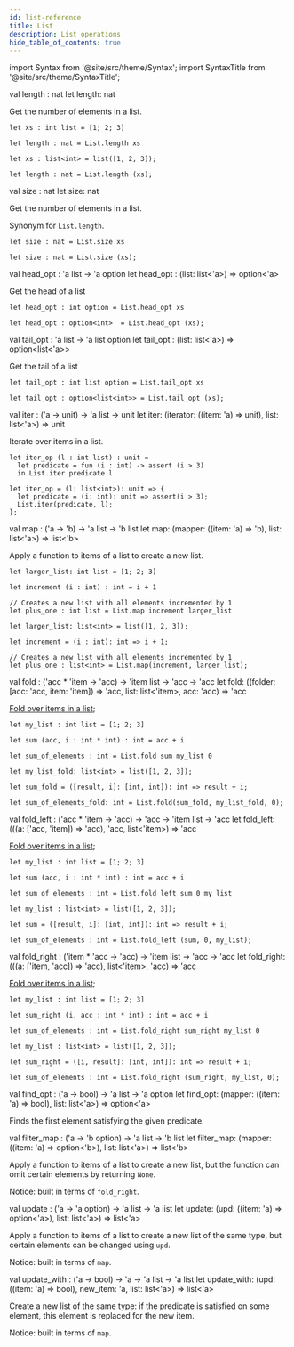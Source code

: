 ```yaml
---
id: list-reference
title: List
description: List operations
hide_table_of_contents: true
---
```


import Syntax from '@site/src/theme/Syntax';
import SyntaxTitle from '@site/src/theme/SyntaxTitle';

<SyntaxTitle syntax="cameligo">
val length : nat
</SyntaxTitle>

<SyntaxTitle syntax="jsligo">
let length: nat
</SyntaxTitle>

Get the number of elements in a list.

<Syntax syntax="cameligo">

```cameligo group=lists
let xs : int list = [1; 2; 3]

let length : nat = List.length xs
```

</Syntax>

<Syntax syntax="jsligo">

```jsligo group=lists
let xs : list<int> = list([1, 2, 3]);

let length : nat = List.length (xs);
```

</Syntax>

<SyntaxTitle syntax="cameligo">
val size : nat
</SyntaxTitle>

<SyntaxTitle syntax="jsligo">
let size: nat
</SyntaxTitle>

Get the number of elements in a list.

Synonym for `List.length`.

<Syntax syntax="cameligo">

```cameligo group=lists
let size : nat = List.size xs
```

</Syntax>

<Syntax syntax="jsligo">

```jsligo group=lists
let size : nat = List.size (xs);
```

</Syntax>

<SyntaxTitle syntax="cameligo">
val head_opt : 'a list -> 'a option
</SyntaxTitle>

<SyntaxTitle syntax="jsligo">
let head_opt : (list: list&lt;'a&gt;) => option&lt;'a&gt;
</SyntaxTitle>

Get the head of a list

<Syntax syntax="cameligo">

```cameligo group=lists
let head_opt : int option = List.head_opt xs
```

</Syntax>

<Syntax syntax="jsligo">

```jsligo group=lists
let head_opt : option<int>  = List.head_opt (xs);
```

</Syntax>

<SyntaxTitle syntax="cameligo">
val tail_opt : 'a list -> 'a list option
</SyntaxTitle>

<SyntaxTitle syntax="jsligo">
let tail_opt : (list: list&lt;'a&gt;) => option&lt;list&lt;'a&gt;&gt;
</SyntaxTitle>

Get the tail of a list

<Syntax syntax="cameligo">

```cameligo group=lists
let tail_opt : int list option = List.tail_opt xs
```

</Syntax>

<Syntax syntax="jsligo">

```jsligo group=lists
let tail_opt : option<list<int>> = List.tail_opt (xs);
```

</Syntax>

<SyntaxTitle syntax="cameligo">
val iter : ('a -> unit) -> 'a list -> unit
</SyntaxTitle>

<SyntaxTitle syntax="jsligo">
let iter: (iterator: ((item: 'a) => unit), list: list&lt;'a&gt;) => unit
</SyntaxTitle>

Iterate over items in a list.

<Syntax syntax="cameligo">

```cameligo group=lists
let iter_op (l : int list) : unit =
  let predicate = fun (i : int) -> assert (i > 3)
  in List.iter predicate l
```

</Syntax>

<Syntax syntax="jsligo">

```jsligo group=lists
let iter_op = (l: list<int>): unit => {
  let predicate = (i: int): unit => assert(i > 3);
  List.iter(predicate, l);
};
```

</Syntax>

<SyntaxTitle syntax="cameligo">
val map : ('a -> 'b) -> 'a list -> 'b list
</SyntaxTitle>

<SyntaxTitle syntax="jsligo">
let map: (mapper: ((item: 'a) => 'b), list: list&lt;'a&gt;) => list&lt;'b&gt;
</SyntaxTitle>

Apply a function to items of a list to create a new list.

<Syntax syntax="cameligo">

```cameligo group=lists
let larger_list: int list = [1; 2; 3]

let increment (i : int) : int = i + 1

// Creates a new list with all elements incremented by 1
let plus_one : int list = List.map increment larger_list
```

</Syntax>

<Syntax syntax="jsligo">

```jsligo group=lists
let larger_list: list<int> = list([1, 2, 3]);

let increment = (i : int): int => i + 1;

// Creates a new list with all elements incremented by 1
let plus_one : list<int> = List.map(increment, larger_list);
```

</Syntax>

<SyntaxTitle syntax="cameligo">
val fold : ('acc * 'item -> 'acc) -> 'item list -> 'acc -> 'acc
</SyntaxTitle>

<SyntaxTitle syntax="jsligo">
let fold: ((folder: [acc: &apos;acc, item: &apos;item]) => &apos;acc, list: list&lt;&apos;item&gt;, acc: &apos;acc) => &apos;acc
</SyntaxTitle>

[Fold over items in a list](../language-basics/sets-lists-tuples.md#folded-operation-over-lists);

<Syntax syntax="cameligo">

```cameligo group=lists
let my_list : int list = [1; 2; 3]

let sum (acc, i : int * int) : int = acc + i

let sum_of_elements : int = List.fold sum my_list 0
```

</Syntax>

<Syntax syntax="jsligo">

```jsligo group=lists2
let my_list_fold: list<int> = list([1, 2, 3]);

let sum_fold = ([result, i]: [int, int]): int => result + i;

let sum_of_elements_fold: int = List.fold(sum_fold, my_list_fold, 0);
```

</Syntax>

<SyntaxTitle syntax="cameligo">
val fold_left : ('acc * 'item -> 'acc) -> 'acc -> 'item list -> 'acc
</SyntaxTitle>

<SyntaxTitle syntax="jsligo">
let fold_left: (((a: [&apos;acc, &apos;item]) => &apos;acc), &apos;acc, list&lt;&apos;item&gt;) => &apos;acc
</SyntaxTitle>

[Fold over items in a list](../language-basics/sets-lists-tuples.md#folded-operation-over-lists);

<Syntax syntax="cameligo">

```cameligo group=lists
let my_list : int list = [1; 2; 3]

let sum (acc, i : int * int) : int = acc + i

let sum_of_elements : int = List.fold_left sum 0 my_list
```

</Syntax>

<Syntax syntax="jsligo">

```jsligo group=lists3
let my_list : list<int> = list([1, 2, 3]);

let sum = ([result, i]: [int, int]): int => result + i;

let sum_of_elements : int = List.fold_left (sum, 0, my_list);
```

</Syntax>

<SyntaxTitle syntax="cameligo">
val fold_right : ('item * 'acc -> 'acc) -> 'item list -> 'acc -> 'acc
</SyntaxTitle>

<SyntaxTitle syntax="jsligo">
let fold_right: (((a: [&apos;item, &apos;acc]) => &apos;acc), list&lt;&apos;item&gt;, &apos;acc) => &apos;acc
</SyntaxTitle>

[Fold over items in a list](../language-basics/sets-lists-tuples.md#folded-operation-over-lists);

<Syntax syntax="cameligo">

```cameligo group=lists
let my_list : int list = [1; 2; 3]

let sum_right (i, acc : int * int) : int = acc + i

let sum_of_elements : int = List.fold_right sum_right my_list 0
```

</Syntax>

<Syntax syntax="jsligo">

```jsligo group=lists
let my_list : list<int> = list([1, 2, 3]);

let sum_right = ([i, result]: [int, int]): int => result + i;

let sum_of_elements : int = List.fold_right (sum_right, my_list, 0);
```

</Syntax>


<SyntaxTitle syntax="cameligo">
val find_opt : ('a -> bool) -> 'a list -> 'a option
</SyntaxTitle>

<SyntaxTitle syntax="jsligo">
let find_opt: (mapper: ((item: 'a) => bool), list: list&lt;'a&gt;) => option&lt;'a&gt;
</SyntaxTitle>

Finds the first element satisfying the given predicate.


<SyntaxTitle syntax="cameligo">
val filter_map : ('a -> 'b option) -> 'a list -> 'b list
</SyntaxTitle>

<SyntaxTitle syntax="jsligo">
let filter_map: (mapper: ((item: 'a) => option&lt;'b&gt;), list: list&lt;'a&gt;) => list&lt;'b&gt;
</SyntaxTitle>

Apply a function to items of a list to create a new list, but the function can omit certain elements by returning `None`.

Notice: built in terms of `fold_right`.


<SyntaxTitle syntax="cameligo">
val update : ('a -> 'a option) -> 'a list -> 'a list
</SyntaxTitle>

<SyntaxTitle syntax="jsligo">
let update: (upd: ((item: 'a) => option&lt;'a&gt;), list: list&lt;'a&gt;) => list&lt;'a&gt;
</SyntaxTitle>

Apply a function to items of a list to create a new list of the same type, but certain elements can be changed using `upd`.

Notice: built in terms of `map`.


<SyntaxTitle syntax="cameligo">
val update_with : ('a -> bool) -> 'a -> 'a list -> 'a list
</SyntaxTitle>

<SyntaxTitle syntax="jsligo">
let update_with: (upd: ((item: 'a) => bool), new_item: 'a, list: list&lt;'a&gt;) => list&lt;'a&gt;
</SyntaxTitle>

Create a new list of the same type: if the predicate is satisfied on some element, this element is replaced for the new item.

Notice: built in terms of `map`.